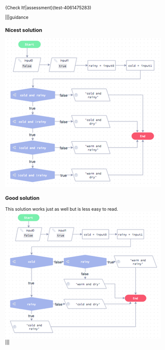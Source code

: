 {Check It!|assessment}(test-4061475283)


|||guidance
### Nicest solution
![](solutions/bool-input.png)

### Good solution
This solution works just as well but is less easy to read.
![](solutions/bool-input2.png)
|||